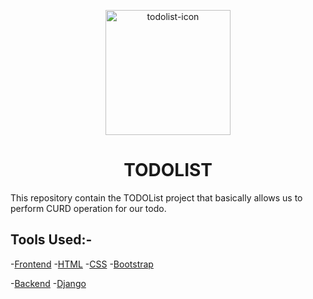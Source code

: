 <p align="center">
        <img src="Image/todolist.png" align="center" alt="todolist-icon" height="200px"/>
</p>
<h1 align="center" style="border: 0;">TODOLIST</h1>

This repository contain the TODOList project that basically allows us to perform CURD operation for our todo.

## Tools Used:-

-[Frontend](#frontend)
  -[HTML](#html)
  -[CSS](#css)
  -[Bootstrap](#bootstrap)

-[Backend](#backend)
  -[Django](#django)